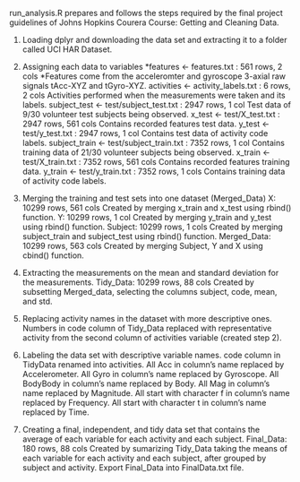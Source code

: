 run_analysis.R prepares and follows the steps required by the final project guidelines of Johns Hopkins Courera Course: Getting and Cleaning Data.

1. Loading dplyr and downloading the data set and extracting it to a folder called UCI HAR Dataset.

2. Assigning each data to variables
      *features <- features.txt : 561 rows, 2 cols
            *Features come from the acceleromter and gyroscope 3-axial raw signals tAcc-XYZ and tGyro-XYZ.
      activities <- activity_labels.txt : 6 rows, 2 cols
            Activities performed when the  measurements were taken and its labels.
      subject_test <- test/subject_test.txt : 2947 rows, 1 col
            Test data of 9/30 volunteer test subjects being observed.
      x_test <- test/X_test.txt : 2947 rows, 561 cols
            Contains recorded features test data.
      y_test <- test/y_test.txt : 2947 rows, 1 col
            Contains test data of activity code labels.
      subject_train <- test/subject_train.txt : 7352 rows, 1 col
            Contains training data of 21/30 volunteer subjects being observed.
      x_train <- test/X_train.txt : 7352 rows, 561 cols
            Contains recorded features training data.
      y_train <- test/y_train.txt : 7352 rows, 1 cols
            Contains training data of activity code labels.
             
3. Merging the training and test sets into one dataset (Merged_Data)
      X: 10299 rows, 561 cols 
            Created by merging x_train and x_test using rbind() function.
      Y: 10299 rows, 1 col 
            Created by merging y_train and y_test using rbind() function.
      Subject: 10299 rows, 1 cols
            Created by merging subject_train and subject_test using rbind() function.
      Merged_Data: 10299 rows, 563 cols
            Created by merging Subject, Y and X using cbind() function.
             
4. Extracting the measurements on the mean and standard deviation for the measurements.
      Tidy_Data: 10299 rows, 88 cols
            Created by subsetting Merged_data, selecting the columns subject, code, mean, and std.
            
5. Replacing activity names in the dataset with more descriptive ones.
      Numbers in code column of Tidy_Data replaced with representative activity from the second column of activities variable (created step 2).
      
6. Labeling the data set with descriptive variable names.
      code column in TidyData renamed into activities.
      All Acc in column’s name replaced by Accelerometer.
      All Gyro in column’s name replaced by Gyroscope.
      All BodyBody in column’s name replaced by Body.
      All Mag in column’s name replaced by Magnitude.
      All start with character f in column’s name replaced by Frequency.
      All start with character t in column’s name replaced by Time.
      
7. Creating a final, independent, and tidy data set that contains the average of each variable for each activity and each subject.
      Final_Data: 180 rows, 88 cols
              Created by sumarizing Tidy_Data taking the means of each variable for each activity and each subject, after grouped by subject and activity.
      Export Final_Data into FinalData.txt file.
             
